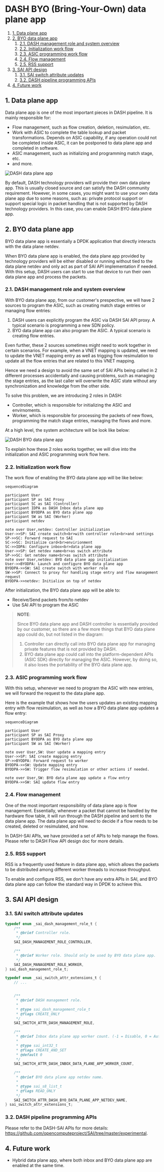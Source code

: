 # DASH BYO (Bring-Your-Own) data plane app

1. [1. Data plane app](#1-data-plane-app)
2. [2. BYO data plane app](#2-byo-data-plane-app)
   1. [2.1. DASH management role and system overview](#21-dash-management-role-and-system-overview)
   2. [2.2. Initialization work flow](#22-initialization-work-flow)
   3. [2.3. ASIC programming work flow](#23-asic-programming-work-flow)
   4. [2.4. Flow management](#24-flow-management)
   5. [2.5. RSS support](#25-rss-support)
3. [3. SAI API design](#3-sai-api-design)
   1. [3.1. SAI switch attribute updates](#31-sai-switch-attribute-updates)
   2. [3.2. DASH pipeline programming APIs](#32-dash-pipeline-programming-apis)
4. [4. Future work](#4-future-work)

## 1. Data plane app

Data plane app is one of the most important pieces in DASH pipeline. It is mainly responsible for:

- Flow management, such as flow creation, deletion, resimulation, etc.
- Work with ASIC to complete the table lookup and packet transformations. Depends on ASIC capability, if any operation could not be completed inside ASIC, it can be postponed to data plane app and completed in software.
- ASIC management, such as initializing and programming match stage, etc.
- and more.

![DASH data plane app](./images/dash-default-data-plane-app.svg)

By default, DASH technology providers will provide their own data plane app. This is usually closed source and can satisfy the DASH community requirement. However, in some cases, you might want to use your own data plane app due to some reasons, such as: private protocol support or support special logic in packet handling that is not supported by DASH technology providers. In this case, you can enable DASH BYO data plane app.

## 2. BYO data plane app

BYO data plane app is essentially a DPDK application that directly interacts with the data plane netdev.

When BYO data plane app is enabled, the data plane app provided by technology providers will be either disabled or running without tied to the data plane netdev and only act as part of SAI API implementation if needed. With this setup, DASH users can start to use that device to run their own data plane app and process the packets.

### 2.1. DASH management role and system overview

With BYO data plane app, from our customer's prespective, we will have 2 sources to program the ASIC, such as creating match stage entries or managing flow entries:

1. DASH users can explicitly program the ASIC via DASH SAI API proxy. A typical scenario is programming a new SDN policy.
2. BYO data plane app can also program the ASIC. A typical scenario is creating flow entries.

Even further, these 2 sources sometimes might need to work together in certain scenarios. For example, when a VNET mapping is updated, we need to update the VNET mapping entry as well as trigging flow resimulation to update all the flow entries that are related to this VNET mapping.

Hence we need a design to avoid the same set of SAI APIs being called in 2 different processes accidentally and causing problems, such as managing the stage entries, as the last caller will overwrite the ASIC state without any synchronization and knowledge from the other side.

To solve this problem, we are introducing 2 roles in DASH:

- Controller, which is responsible for initializing the ASIC and envirnoments.
- Worker, which is responsible for processing the packets of new flows, programming the match stage entries, managing the flows and more.

At a high level, the system architecture will be look like below:

![DASH BYO data plane app](./images/dash-byo-data-plane-app.svg)

To explain how these 2 roles works together, we will dive into the initialization and ASIC programming work flow here.

### 2.2. Initialization work flow

The work flow of enabling the BYO data plane app will be like below:

```mermaid
sequenceDiagram

participant User
participant SP as SAI Proxy
participant SC as SAI (Controller)
participant IDPA as DASH Inbox data plane app
participant BYODPA as BYO data plane app
participant SW as SAI (Worker)
participant netdev

note over User,netdev: Controller initialization
User->>SP: SAI create switch<br>with controller role<br>and settings
SP->>SC: Forward request to SAI
SC->>SC: Initialize card<br>envirionment
SC->>IDPA: Configure inbox<br>data plane app
User->>SP: Get netdev name<br>as switch attribute
SP->>SC: Get netdev name<br>as switch attribute
note over User,netdev: BYO data plane app initialization
User->>BYODPA: Launch and configure BYO data plane app
BYODPA->>SW: SAI create switch with worker role
SW->>SP: Connect to proxy for handling stage entry and flow management request
BYODPA->>netdev: Initialize on top of netdev
```

After initialization, the BYO data plane app will be able to:

- Receive/Send packets from/to netdev
- Use SAI API to program the ASIC

> **NOTE**:
>
> Since BYO data plane app and DASH controller is essentially provided by our customer, so there are a few more things that BYO data plane app could do, but not listed in the diagram:
>
> 1. Controller can directly call into BYO data plane app for managing private features that is not provided by DASH.
> 2. BYO data plane app could call into the platform-dependent APIs (ASIC SDK) directly for managing the ASIC. However, by doing so, it also loses the portability of the BYO data plane app.

### 2.3. ASIC programming work flow

With this setup, whenever we need to program the ASIC with new entries, we will forward the request to the data plane app.

Here is the example that shows how the users updates an existing mapping entry with flow resimulation, as well as how a BYO data plane app updates a flow entry:

```mermaid
sequenceDiagram

participant User
participant SP as SAI Proxy
participant BYODPA as BYO data plane app
participant SW as SAI (Worker)

note over User,SW: User update a mapping entry
User->>SP: SAI create mapping entry
SP->>BYODPA: Forward request to worker
BYODPA->>SW: Update mapping entry
BYODPA->>SW: Trigger flow resimulation or other actions if needed.

note over User,SW: BYO data plane app update a flow entry
BYODPA->>SW: SAI update flow entry
```

### 2.4. Flow management

One of the most important responsibility of data plane app is flow management. Essentially, whenever a packet that cannot be handled by the hardware flow table, it will run through the DASH pipeline and sent to the data plane app. The data plane app will need to decide if a flow needs to be created, deleted or resimulated, and how.

In DASH-SAI APIs, we have provided a set of APIs to help manage the flows. Please refer to DASH Flow API design doc for more details.

### 2.5. RSS support

RSS is a frequently used feature in data plane app, which allows the packets to be distributed among different worker threads to increase throughput.

To enable and configure RSS, we don't have any extra APIs in SAI, and BYO data plane app can follow the standard way in DPDK to achieve this.

## 3. SAI API design

### 3.1. SAI switch attribute updates

```c
typedef enum _sai_dash_management_role_t {
    /**
     * @brief Controller role.
     */
    SAI_DASH_MANAGEMENT_ROLE_CONTROLLER,

    /**
     * @brief Worker role. Should only be used by BYO data plane app.
     */
    SAI_DASH_MANAGEMENT_ROLE_WORKER,
} sai_dash_management_role_t;

typedef enum _sai_switch_attr_extensions_t {
    // ...


    /**
     * @brief DASH management role.
     *
     * @type sai_dash_management_role_t
     * @flags CREATE_ONLY
     */
    SAI_SWITCH_ATTR_DASH_MANAGEMENT_ROLE,

    /**
     * @brief Inbox data plane app worker count. (-1 = Disable, 0 = Auto, > 0 = Specified count)
     *
     * @type sai_int32_t
     * @flags CREATE_AND_SET
     * @default 0
     */
    SAI_SWITCH_ATTR_DASH_INBOX_DATA_PLANE_APP_WORKER_COUNT,

    /**
     * @brief BYO data plane app netdev name.
     *
     * @type sai_s8_list_t
     * @flags READ_ONLY
     */
    SAI_SWITCH_ATTR_DASH_BYO_DATA_PLANE_APP_NETDEV_NAME,
} sai_switch_attr_extensions_t;
```

### 3.2. DASH pipeline programming APIs

Please refer to the DASH-SAI APIs for more details: <https://github.com/opencomputeproject/SAI/tree/master/experimental>.

## 4. Future work

- Hybrid data plane app, where both inbox and BYO data plane app are enabled at the same time.
